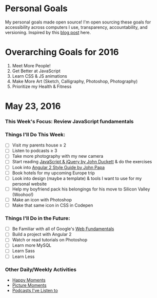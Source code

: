 Personal Goals
==============

My personal goals made open source! I'm open sourcing these goals for accessibility across computers I use, transparency, accountability, and versioning. Inspired by this [blog post](https://una.im/personal-goals-guide/#💁) here.

# Overarching Goals for 2016
1. Meet More People!
2. Get Better at JavaScript
3. Learn CSS & JS animations
4. Make More Art (Sketch, Calligraphy, Photoshop, Photography)
5. Prioritize my Health & Fitness

# May 23, 2016

### This Week's Focus: Review JavaScript fundamentals

### Things I'll Do This Week:
- [ ] Visit my parents house ≥ 2
- [ ] Listen to podcasts ≥ 3
- [ ] Take more photography with my new camera
- [ ] Start reading [JavaScript & jQuery by John Duckett](https://vk.com/doc29211059_430673081?hash=456e03e0e9ed3ea328&dl=3b6d4faa11d61f42c2) & do the exercises
- [ ] Look into [Angular 2 Style Guide by John Papa](https://angular.io/docs/ts/latest/guide/style-guide.html)
- [ ] Book hotels for my upcoming Europe trip
- [ ] Look into design (maybe a template) & tools I want to use for my personal website
- [ ] Help my boyfriend pack his belongings for his move to Silicon Valley (Woohoo!)
- [ ] Make an icon with Photoshop
- [ ] Make that same icon in CSS in Codepen

### Things I'll Do in the Future:
- [ ] Be Familiar with all of Google's [Web Fundamentals](https://developers.google.com/web/fundamentals/)
- [ ] Build a project with Angular 2
- [ ] Watch or read tutorials on Photoshop
- [ ] Learn more MySQL
- [ ] Learn Sass
- [ ] Learn Less

### Other Daily/Weekly Activities
- [Happy Moments](https://github.com/nanakogawa/personal-goals/tree/master/happy-moments)
- [Picture Moments](https://github.com/nanakogawa/personal-goals/tree/master/picture-moments)
- [Podcasts I've Listen to](https://github.com/nanakogawa/personal-goals/tree/master/resources/podcasts)